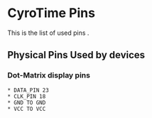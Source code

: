 # CyroTime Pins

This is the list of used pins .



## Physical Pins Used by devices

### Dot-Matrix display pins

```
* DATA_PIN 23
* CLK_PIN 18
* GND TO GND
* VCC TO VCC

```	

